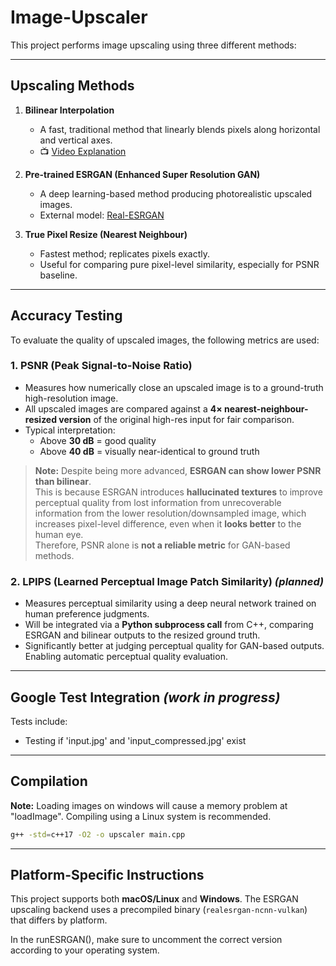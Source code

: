 # Image-Upscaler

This project performs image upscaling using three different methods:

---

## Upscaling Methods

1. **Bilinear Interpolation**
   - A fast, traditional method that linearly blends pixels along horizontal and vertical axes.
   - 📺 [Video Explanation](https://www.youtube.com/watch?v=AqscP7rc8_M)

2. **Pre-trained ESRGAN (Enhanced Super Resolution GAN)**
   - A deep learning-based method producing photorealistic upscaled images.
   - External model: [Real-ESRGAN](https://github.com/xinntao/Real-ESRGAN/?tab=readme-ov-file)

3. **True Pixel Resize (Nearest Neighbour)**
   - Fastest method; replicates pixels exactly.
   - Useful for comparing pure pixel-level similarity, especially for PSNR baseline.

---

## Accuracy Testing

To evaluate the quality of upscaled images, the following metrics are used:

### 1. **PSNR (Peak Signal-to-Noise Ratio)**
   - Measures how numerically close an upscaled image is to a ground-truth high-resolution image.
   - All upscaled images are compared against a **4× nearest-neighbour-resized version** of the original high-res input for fair comparison.
   - Typical interpretation:
     - Above **30 dB** = good quality
     - Above **40 dB** = visually near-identical to ground truth

>  **Note:** Despite being more advanced, **ESRGAN can show lower PSNR than bilinear**.  
> This is because ESRGAN introduces **hallucinated textures** to improve perceptual quality from lost information from unrecoverable information from the lower resolution/downsampled image, which increases pixel-level difference, even when it **looks better** to the human eye.  
> Therefore, PSNR alone is **not a reliable metric** for GAN-based methods.

### 2. **LPIPS (Learned Perceptual Image Patch Similarity)** _(planned)_
   - Measures perceptual similarity using a deep neural network trained on human preference judgments.
   - Will be integrated via a **Python subprocess call** from C++, comparing ESRGAN and bilinear outputs to the resized ground truth.
   - Significantly better at judging perceptual quality for GAN-based outputs. Enabling automatic perceptual quality evaluation.

---

## Google Test Integration _(work in progress)_

Tests include:
- Testing if 'input.jpg' and 'input_compressed.jpg' exist
---

## Compilation
 **Note:** Loading images on windows will cause a memory problem at "loadImage". Compiling using a Linux system is recommended.

```bash
g++ -std=c++17 -O2 -o upscaler main.cpp
```

---

## Platform-Specific Instructions

This project supports both **macOS/Linux** and **Windows**. The ESRGAN upscaling backend uses a precompiled binary (`realesrgan-ncnn-vulkan`) that differs by platform.

In the runESRGAN(), make sure to uncomment the correct version according to your operating system.


